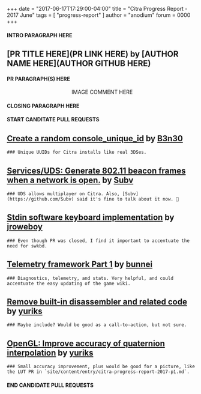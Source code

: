 +++
date = "2017-06-17T17:29:00-04:00"
title = "Citra Progress Report - 2017 June"
tags = [ "progress-report" ]
author = "anodium"
forum = 0000
+++

#### INTRO PARAGRAPH HERE

## [PR TITLE HERE](PR LINK HERE) by [AUTHOR NAME HERE](AUTHOR GITHUB HERE)

#### PR PARAGRAPH(S) HERE

<p style="text-align: center;">
<img alt="" src="IMAGE LINK HERE" />
IMAGE COMMENT HERE
</p>

#### CLOSING PARAGRAPH HERE


#### START CANDITATE PULL REQUESTS ####

## [Create a random console_unique_id](https://github.com/citra-emu/citra/pull/2668) by [B3n30](https://github.com/B3n30)

    ### Unique UUIDs for Citra installs like real 3DSes.

## [Services/UDS: Generate 802.11 beacon frames when a network is open.](https://github.com/citra-emu/citra/pull/2661) by [Subv](https://github.com/Subv)

    ### UDS allows multiplayer on Citra. Also, [Subv](https://github.com/Subv) said it's fine to talk about it now. 🚂

## [Stdin software keyboard implementation](https://github.com/citra-emu/citra/pull/2334) by [jroweboy](https://github.com/jroweboy)

    ### Even though PR was closed, I find it important to accentuate the need for swkbd.

## [Telemetry framework Part 1](https://github.com/citra-emu/citra/pull/2683) by [bunnei](https://github.com/bunnei)

    ### Diagnostics, telemetry, and stats. Very helpful, and could accentuate the easy updating of the game wiki.

## [Remove built-in disassembler and related code](https://github.com/citra-emu/citra/pull/2689) by [yuriks](https://github.com/yuriks)

    ### Maybe include? Would be good as a call-to-action, but not sure.

## [OpenGL: Improve accuracy of quaternion interpolation](https://github.com/citra-emu/citra/pull/2729) by [yuriks](https://github.com/yuriks)

    ### Small accuracy improvement, plus would be good for a picture, like the LUT PR in `site/content/entry/citra-progress-report-2017-p1.md`.

#### END CANDIDATE PULL REQUESTS ####
